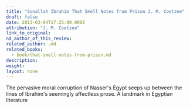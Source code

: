 ```yaml
---
title: "Sonallah Ibrahim That Smell Notes from Prison J. M. Coetzee"
draft: false
date: 2013-03-04T17:25:00.000Z
attribution: "J. M. Coetzee"
link_to_original:
nd_author_of_this_review:
related_author: .md
related_books:
  - book/that-smell-notes-from-prison.md
description:
weight:
layout: none
---
```

The pervasive moral corruption of Nasser's Egypt seeps up between the lines of Ibrahim's seemingly affectless prose. A landmark in Egyptian literature

